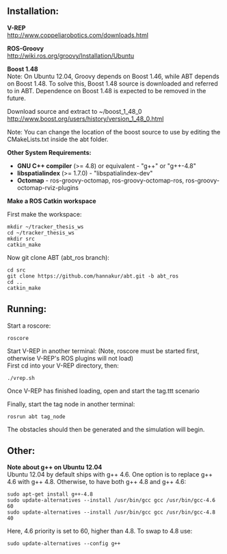 Installation:
-------------

**V-REP**  
http://www.coppeliarobotics.com/downloads.html 

**ROS-Groovy**  
http://wiki.ros.org/groovy/Installation/Ubuntu 

**Boost 1.48**  
Note: On Ubuntu 12.04, Groovy depends on Boost 1.46, while ABT depends on Boost 1.48. To solve this, Boost 1.48 source is downloaded and referred to in ABT. Dependence on Boost 1.48 is expected to be removed in the future. 

Download source and extract to ~/boost_1_48_0  
http://www.boost.org/users/history/version_1_48_0.html  

Note: You can change the location of the boost source to use by editing the CMakeLists.txt inside the abt folder.  

**Other System Requirements:**  
- **GNU C++ compiler** (>= 4.8) or equivalent - "g++" or "g++-4.8"
- **libspatialindex** (>= 1.7.0) - "libspatialindex-dev"
- **Octomap** - ros-groovy-octomap, ros-groovy-octomap-ros, ros-groovy-octomap-rviz-plugins

**Make a ROS Catkin workspace**  

First make the workspace:

```
mkdir ~/tracker_thesis_ws
cd ~/tracker_thesis_ws
mkdir src
catkin_make
```

Now git clone ABT (abt_ros branch):  

```
cd src
git clone https://github.com/hannakur/abt.git -b abt_ros
cd ..
catkin_make
```

Running:
--------

Start a roscore:  

```
roscore  
```

Start V-REP in another terminal: (Note, roscore must be started first, otherwise V-REP's ROS plugins will not load)  
First cd into your V-REP directory, then:

```
./vrep.sh
```

Once V-REP has finished loading, open and start the tag.ttt scenario  

Finally, start the tag node in another terminal: 

```
rosrun abt tag_node
```
The obstacles should then be generated and the simulation will begin. 


Other:  
------

**Note about g++ on Ubuntu 12.04**  
Ubuntu 12.04 by default ships with g++ 4.6. One option is to replace g++ 4.6 with g++ 4.8. Otherwise, to have both g++ 4.8 and g++ 4.6:

```
sudo apt-get install g++-4.8
sudo update-alternatives --install /usr/bin/gcc gcc /usr/bin/gcc-4.6 60
sudo update-alternatives --install /usr/bin/gcc gcc /usr/bin/gcc-4.8 40
```

Here, 4.6 priority is set to 60, higher than 4.8. To swap to 4.8 use:

```
sudo update-alternatives --config g++
```


